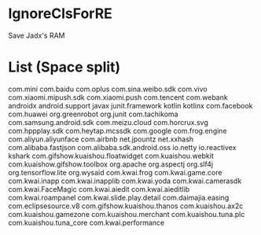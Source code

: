# IgnoreClsForRE
Save Jadx's RAM


# List (Space split)

com.mini com.baidu com.oplus com.sina.weibo.sdk com.vivo com.xiaomi.mipush.sdk com.xiaomi.push com.tencent com.webank androidx android.support javax junit.framework kotlin kotlinx com.facebook com.huawei org.greenrobot org.junit com.tachikoma com.samsung.android.sdk com.meizu.cloud com.horcrux.svg com.hppplay.sdk com.heytap.mcssdk com.google com.frog.engine com.aliyun.aliyunface com.airbnb net.jpountz net.xxhash com.alibaba.fastjson com.alibaba.sdk.android.oss io.netty io.reactivex kshark com.gifshow.kuaishou.floatwidget com.kuaishou.webkit com.kuaishow.gifshow.toolbox org.apache org.aspectj org.slf4j org.tensorflow.lite org.wysaid com.kwai.frog com.kwai.game.core com.kwai.inapp com.kwai.inapplib com.kwai.yoda com.kwai.camerasdk com.kwai.FaceMagic com.kwai.aiedit com.kwai.aieditlib com.kwai.roampanel com.kwai.slide.play.detail com.daimajia.easing com.eclipsesource.v8 com.gifshow.kuaishou.thanos com.kuaishou.ax2c com.kuaishou.gamezone com.kuaishou.merchant com.kuaishou.tuna.plc com.kuaishou.tuna_core com.kwai.performance
